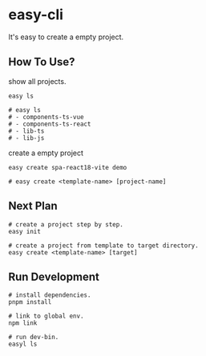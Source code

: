 # easy-cli
It's easy to create a empty project.

## How To Use?
show all projects.
```shell
easy ls

# easy ls
# - components-ts-vue
# - components-ts-react
# - lib-ts
# - lib-js
```
create a empty project
```shell
easy create spa-react18-vite demo

# easy create <template-name> [project-name]
```

## Next Plan
```shell
# create a project step by step.
easy init

# create a project from template to target directory.
easy create <template-name> [target]
```

## Run Development
```shell
# install dependencies.
pnpm install

# link to global env.
npm link

# run dev-bin.
easyl ls
```